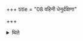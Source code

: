 +++
title = "08 वहिनी धेनुर्दक्षिणा"

+++

<details><summary>थिते</summary>

वहिनी धेनुर्दक्षिणा ८
</details>
